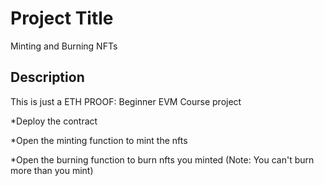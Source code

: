 # Project Title

Minting and Burning NFTs

## Description

This is just a ETH PROOF: Beginner EVM Course project

*Deploy the contract

*Open the minting function to mint the nfts

*Open the burning function to burn nfts you minted (Note: You can't burn more than you mint)
